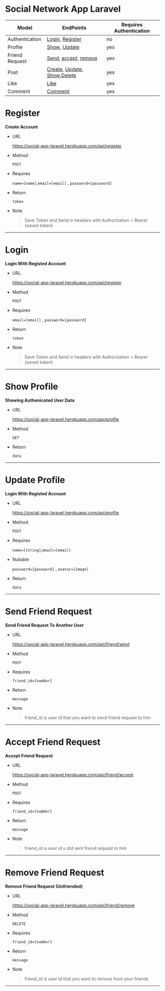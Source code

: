 # Social Network App Laravel


| Model | EndPoints | Requires Authentication |
|--- | --- | --- |
| Authentication | [Login](#login), [Register](#register) | no |
| Profile | [Show](#show-profile), [Update](#update-profile) | yes |
| Friend Request | [Send](#send-friend-request), [accept](#accept-friend-request), [remove](#remove-friend-request)  | yes |
| Post | [Create](#create-post), [Update](#update-post), [Show](#show-post),[Delete](#delete-post) | yes |
| Like | [Like](#like) | yes |
| Comment | [Comment](#comment) | yes |

# Register

**Create Account** 

* URL

    https://social-app-laravel.herokuapp.com/api/register

* Method

    `POST`

* Requires

    `name=[name]`,`email=[email]` , `password=[password]`

* Return

    `token`

* Note

    > Save Token and Send in headers with Authorization = Bearer {saved token}

<hr>

# Login

**Login With Registed Account**

* URL

    https://social-app-laravel.herokuapp.com/api/register

* Method

    `POST`

* Requires

    `email=[email]` , `password=[password]`

* Return

    `token`

* Note

    > Save Token and Send in headers with Authorization = Bearer {saved token}

<hr>

# Show Profile

**Showing Authenicated User Data**

* URL

    https://social-app-laravel.herokuapp.com/api/profile

* Method

    `GET`

* Return

    `data`

<hr>

# Update Profile

**Login With Registed Account**

* URL

    https://social-app-laravel.herokuapp.com/api/profile

* Method

    `POST`

* Requires

    `name=[string]`,`email=[email]` 

* Nullable

    `password=[password]` , `avatar=[image]`


* Return

    `data`
    
<hr>

# Send Friend Request

**Send Friend Request To Another User**

* URL

    https://social-app-laravel.herokuapp.com/api/friend/send

* Method

    `POST`

* Requires

    `friend_id=[number]` 

* Return

    `message`

* Note 

    > friend_id is user id that you want to send friend request to him

    
<hr>

# Accept Friend Request

**Accept Friend Request**

* URL

    https://social-app-laravel.herokuapp.com/api/friend/accept

* Method

    `POST`

* Requires

    `friend_id=[number]` 

* Return

    `message`

* Note 

    > friend_id is user id u did sent friend request to him

    
<hr>

# Remove Friend Request

**Remove Friend Request (Unfriended)**

* URL

    https://social-app-laravel.herokuapp.com/api/friend/remove

* Method

    `DELETE`

* Requires

    `friend_id=[number]` 

* Return

    `message`

* Note 

    > friend_id is user id that you want to remove from your friends

    
<hr>